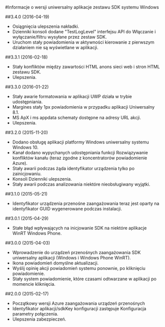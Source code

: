 <properties 
    pageTitle="Informacje o wersji uniwersalny aplikacje zestawu SDK systemu Windows" 
    description="Azure zaangażowania urządzeń przenośnych — informacje o wersji uniwersalny aplikacje zestawu SDK systemu Windows"
    services="mobile-engagement" 
    documentationCenter="mobile" 
    authors="piyushjo" 
    manager="dwrede" 
    editor="" />

<tags 
    ms.service="mobile-engagement" 
    ms.workload="mobile" 
    ms.tgt_pltfrm="mobile-windows-store" 
    ms.devlang="dotnet" 
    ms.topic="article" 
    ms.date="08/19/2016" 
    ms.author="piyushjo" />

#<a name="windows-universal-apps-sdk-release-notes"></a>Informacje o wersji uniwersalny aplikacje zestawu SDK systemu Windows

##<a name="340-04192016"></a>3.4.0 (2016-04-19)

-   Osiągnięcia ulepszenia nakładki.
-   Dzienniki konsoli dodane "TestLogLevel" interfejsu API do Włączanie i wyłączanie/filtru wysyłane przez zestaw SDK.
-   Uruchom stały powiadomienia w aktywności kierowanie z pierwszym działaniem nie są wyświetlane w aplikacji.

##<a name="331-02182016"></a>3.3.1 (2016-02-18)

-   Stały konfliktów między zawartości HTML anons sieci web i stron HTML zestawu SDK.
-   Ulepszenia.

##<a name="330-01222016"></a>3.3.0 (2016-01-22)

-   Stały awarie formatowania w aplikacji UWP działa w trybie udostępniania.
-   Margines stały 1px powiadomienia w przypadku aplikacji Uniwersalny 8.1.
-   MS ApX i ms appdata schematy dostępne na adresy URL akcji.
-   Ulepszenia.

##<a name="320-11202015"></a>3.2.0 (2015-11-20)

-   Dodano obsługę aplikacji platformy Windows uniwersalny systemu Windows 10.
-   Kanał dodano wypychanych udostępniania funkcji Rozwiązywanie konfliktów kanału (teraz zgodne z koncentratorów powiadomienie Azure).
-   Stały awarii podczas żąda identyfikator urządzenia tylko po zainicjowaniu.
-   Konsoli Dzienniki ulepszenia.
-   Stały awarii podczas analizowania niektóre nieobsługiwany wyjątki.

##<a name="310-05212015"></a>3.1.0 (2015-05-21)

-   Identyfikator urządzenia przenośne zaangażowania teraz jest oparty na identyfikator GUID wygenerowane podczas instalacji.

##<a name="301-04292015"></a>3.0.1 (2015-04-29)

-   Stałe błąd wpływających na inicjowanie SDK na niektóre aplikacje WinRT Windows Phone.

##<a name="300-04032015"></a>3.0.0 (2015-04-03)

-   Wprowadzenie do urządzeń przenośnych zaangażowania SDK uniwersalny aplikacji (Windows i Windows Phone WinRT).
-   Ikona powiadomień domyślne aktualizacji.
-   Wyślij opinię akcji powiadomień systemu ponownie, po kliknięciu powiadomienie.
-   Stały system powiadomienie, które czasami odtwarzane w aplikacji po momencie kliknięcia.

##<a name="200-02172015"></a>2.0.0 (2015-02-17)

-   Początkowy wersji Azure zaangażowania urządzeń przenośnych
-   Identyfikator aplikacji/sdkKey konfiguracji zastępuje Konfiguracja parametry połączenia.
-   Ulepszenia zabezpieczeń.

 

